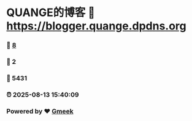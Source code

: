 # QUANGE的博客 :link: https://blogger.quange.dpdns.org 
### :page_facing_up: [8](https://blogger.quange.dpdns.org/tag.html) 
### :speech_balloon: 2 
### :hibiscus: 5431 
### :alarm_clock: 2025-08-13 15:40:09 
### Powered by :heart: [Gmeek](https://github.com/Meekdai/Gmeek)
